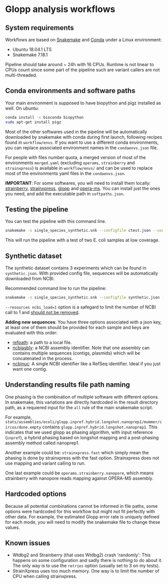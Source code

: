 # Glopp analysis workflows

## System requirements

Workflows are based on [Snakemake](https://snakemake.readthedocs.io/en/stable/) and [Conda](https://docs.conda.io/en/latest/) under a Linux environment:

* Ubuntu 18.04.1 LTS
* Snakemake 7.18.1

Pipeline should take around ~ 24h with 16 CPUs. Runtime is not linear to CPUs count since some part of the pipeline such are variant callers are not multi-threaded. 

## Conda environments and software paths

Your main environment is supposed to have biopython and pigz installed as well. On ubuntu:

```bash
conda install -c bioconda biopython
sudo apt-get install pigz
```

Most of the other softwares used in the pipeline will be automatically downloaded by snakemake with conda during first launch, following recipes found in `workflow/envs`. If you want to use a different conda environments, you can replace associated environment names in the `condaenvs.json` file.

For people with files number quota, a merged version of most of the environments `merged.yaml` (excluding `operams`, `strainberry` and `strainxpress`) is available in `workflow/envs/` and can be used to replace most of the environments yaml files in the `condaenvs.json`.

**IMPORTANT**: For some softwares, you will need to install them locally: [strainberry](https://github.com/rvicedomini/strainberry), [strainxpress](https://github.com/kangxiongbin/StrainXpress), [glopp](https://github.com/bluenote-1577/glopp) and [opera-ms](https://github.com/CSB5/OPERA-MS). You can install just the ones you need, and add the executable path in `softpaths.json`.

## Testing the pipeline

You can test the pipeline with this command line.

```bash
snakemake -s single_species_synthetic.snk --configfile ctest.json --use-conda --conda-prefix ./conda --cores 4 -d ./res
```

This will run the pipeline with a test of two E. coli samples at low coverage.

## Synthetic dataset

The synthetic dataset contains 3 experiments which can be found in `synthetic.json`. With provided config file, sequences will be automatically downloaded from NCBI.

Recommended command line to run the pipeline:

```bash
snakemake -s single_species_synthetic.snk --configfile synthetic.json --use-conda --cores 24 --resources ncbi_load=1 --attempt 3
```

`--resources ncbi_load=1` option is a safegard to limit the number of NCBI call to 1 and <u>should not be removed</u>. 

**Adding new sequences**: You have three options associated with a json key, at least one of them should be provided for each sample and keys are evaluated with this order:

* <u>refpath</u>: a path to a local file.
* <u>ncbiasbly</u>: a NCBI assembly identifier. Note that one assembly can contains multiple sequences (contigs, plasmids) which will be concatenated in the process.
* <u>ncbinuc</u>: A single NCBI identifier like a RefSeq identifier. Ideal if you just want one contig.

## Understanding results file path naming

One phasing is the combination of multiple software with different options. In snakemake, this variations are directly hardcoded in the result directory path, as a requiered input for the `all` rule of the main snakemake script. 

For example, `stats/assemblies/ecoli/glopp.inpref.hybrid.longshot.nanoprep1/mummer/circos/done.empty` contains `glopp.inpref.hybrid.longshot.nanoprep1`. This indicates that we used glopp as phasing algorithm, with input reference (`inpref`), a hybrid phasing based on longshot mapping and a post-phasing assembly method called nanoprep1.

Another example could be: `strainxpress.fast` which simply mean the phasing is done by strainxpress with the fast option. Strainxpress does not use mapping and variant calling to run.

One last example could be `operams.strainberry.nanopore`, which means strainberry with nanopore reads mapping against OPERA-MS assembly.

## Hardcoded options

Because all potential combinations cannot be informed in file paths, some options were hardcoded for this workflow but might not fit perfectly with other data. For example, the estimated Glopp error rate is uniquely defined for each mode, you will need to modify the snakemake file to change these values.

## Known issues

* Wtdbg2 and Strainberry (that uses Wtdbg2) crash 'randomly': This happens on some configuration and sadly there is nothing to do about it. The only way is to use the `retries` option (usually set to 3 on my tests).
* StrainXpress uses too much memory. One way is to limit the number of CPU when calling strainxpress.